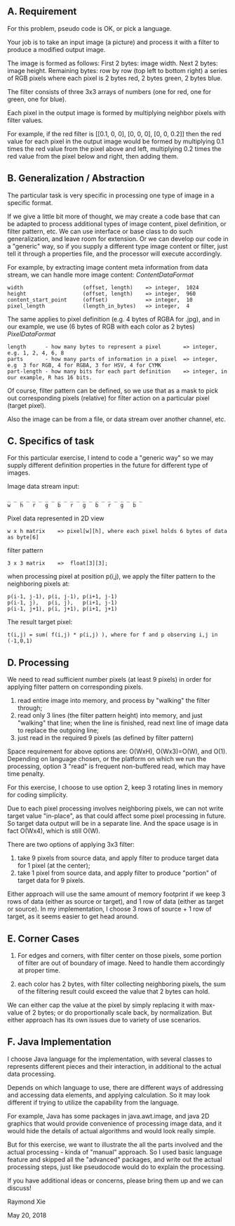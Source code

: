 ## A. Requirement

For this problem, pseudo code is OK, or pick a language.

Your job is to take an input image (a picture) and process it with a filter to produce a modified output image.

The image is formed as follows: First 2 bytes: image width. Next 2 bytes: image height. Remaining bytes: row by row (top left to bottom right) a series of RGB pixels where each pixel is 2 bytes red, 2 bytes green, 2 bytes blue.

The  filter consists of three 3x3 arrays of numbers (one for red, one for green, one for blue).

Each pixel in the output image is formed by multiplying neighbor pixels with filter values.

For example, if the red filter is [[0.1, 0, 0], [0, 0, 0], [0, 0, 0.2]] then the red value for each pixel in the output image would be formed by multiplying 0.1 times the red value from the pixel above and left, multiplying 0.2 times the red value from the pixel below and right, then adding them.


## B. Generalization / Abstraction

The particular task is very specific in processing one type of image in a specific format.

If we give a little bit more of thought, we may create a code base that can be adapted to process additional types of image content, pixel definition, or filter pattern, etc.
We can use interface or base class to do such generalization, and leave room for extension. 
Or we can develop our code in a "generic" way, so if you supply a different type image content or filter, just tell it through a properties file, and the processor will execute accordingly.

For example, by extracting image content meta information from data stream, we can handle more image content: 
*ContentDataFormat*

````
width                   (offset, length)    => integer,  1024
height                  (offset, length)    => integer,  960
content_start_point     (offset)            => integer,  10  
pixel_length            (length_in_bytes)   => integer,  4 
````

The same applies to pixel definition (e.g. 4 bytes of RGBA for .jpg), and in our example, we use (6 bytes of RGB with each color as 2 bytes)
*PixelDataFormat*

    length		- how many bytes to represent a pixel		=> integer, e.g. 1, 2, 4, 6, 8
    parts		- how many parts of information in a pixel	=> integer, e.g  3 for RGB, 4 for RGBA, 3 for HSV, 4 for CYMK
    part-length	- how many bits for each part definition	=> integer, in our example, R has 16 bits. 

Of course, filter pattern can be defined, so we use that as a mask to pick out corresponding pixels (relative) for filter action on a particular pixel (target pixel).

Also the image can be from a file, or data stream over another channel, etc.


## C. Specifics of task

For this particular exercise, I intend to code a "generic way" so we may supply different definition properties in the future for different type of images.

Image data stream input:

````
_ _ _ _ _ _ _ _ _ _ _ _ _ _ _ _ _ _ _ _ _ _  
w   h   r   g   b   r   g   b   r   g   b  
````

Pixel data represented in 2D view

    w x h matrix	=> pixel[w][h], where each pixel holds 6 bytes of data as byte[6]

filter pattern

    3 x 3 matrix	=>	float[3][3];

when processing pixel at position p(i,j), we apply the filter pattern to the neighboring pixels at:
````
p(i-1, j-1), p(i, j-1), p(i+1, j-1)
p(i-1, j),   p(i, j),   p(i+1, j-1)
p(i-1, j+1), p(i, j+1), p(i+1, j+1)
````

The result target pixel: 

    t(i,j) = sum( f(i,j) * p(i,j) ), where for f and p observing i,j in (-1,0,1) 


## D. Processing

We need to read sufficient number pixels (at least 9 pixels) in order for applying filter pattern on corresponding pixels.

1. read entire image into memory, and process by "walking" the filter through;
2. read only 3 lines (the filter pattern height) into memory, and just "walking" that line; when the line is finished, read next line of image data to replace the outgoing line;
3. just read in the required 9 pixels (as defined by filter pattern)

Space requirement for above options are: O(WxH), O(Wx3)=O(W), and O(1). 
Depending on language chosen, or the platform on which we run the processing, option 3 "read" is frequent non-buffered read, which may have time penalty.

For this exercise, I choose to use option 2, keep 3 rotating lines in memory for coding simplicity. 

Due to each pixel processing involves neighboring pixels, we can not write target value "in-place", as that could affect some pixel processing in future.
So target data output will be in a separate line. And the space usage is in fact O(Wx4), which is still O(W).


There are two options of applying 3x3 filter:

1. take 9 pixels from source data, and apply filter to produce target data for 1 pixel (at the center);
2. take 1 pixel from source data, and apply filter to produce "portion" of target data for 9 pixels. 

Either approach will use the same amount of memory footprint if we keep 3 rows of data (either as source or target), 
and 1 row of data (either as target or source).  In my implementation, I choose 3 rows of source + 1 row of target,
as it seems easier to get head around.


## E. Corner Cases

1. For edges and corners, with filter center on those pixels, some portion of filter are out of boundary of image. Need to handle them accordingly at proper time.

2. each color has 2 bytes, with filter collecting neighboring pixels, the sum of the filtering result could exceed the value that 2 bytes can hold. 

We can either cap the value at the pixel by simply replacing it with max-value of 2 bytes; or do proportionally scale back, by normalization. But either approach has its own issues due to variety of use scenarios.


## F. Java Implementation

I choose Java language for the implementation, with several classes to represents different pieces and their interaction, 
in additional to the actual data processing.

Depends on which language to use, there are different ways of addressing and accessing data elements, and applying calculation.
So it may look different if trying to utilize the capability from the language.

For example, Java has some packages in java.awt.image, and java 2D graphics that would provide convenience of processing
image data, and it would hide the details of actual algorithms and would look really simple.

But for this exercise, we want to illustrate the all the parts involved and the actual processing - kinda of "manual" approach.
So I used basic language feature and skipped all the "advanced" packages, and write out the actual processing steps, 
just like pseudocode would do to explain the processing.



If you have additional ideas or concerns, please bring them up and we can discuss!

Raymond Xie

May 20, 2018


